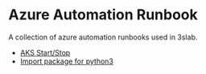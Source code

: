 # Azure Automation Runbook

A collection of azure automation runbooks used in 3slab.

* [AKS Start/Stop](./aks-startstop)
* [Import package for python3](./import-py3package)
